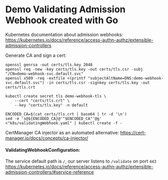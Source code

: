 # Demo Validating Admission Webhook created with Go

Kubernetes documentation about admission webhooks:
https://kubernetes.io/docs/reference/access-authn-authz/extensible-admission-controllers

Generate CA and sign a cert:
```
openssl genrsa -out certs/tls.key 2048
openssl req -new -key certs/tls.key -out certs/tls.csr -subj "/CN=demo-webhook-svc.default.svc"
openssl x509 -req -extfile <(printf "subjectAltName=DNS:demo-webhook-svc.default.svc") -in certs/tls.csr -signkey certs/tls.key -out certs/tls.crt
```

```
kubectl create secret tls demo-webhook-tls \
    --cert "certs/tls.crt" \
    --key "certs/tls.key" -n default 
```

```
ENCODED_CA=$(cat certs/tls.crt | base64 | tr -d '\n')
sed -e 's@${ENCODED_CA}@'"$ENCODED_CA"'@g' <"k8s/validatingWebhook.yaml" | kubectl create -f -
```

CertManager CA injector as an automated alternative:
https://cert-manager.io/docs/concepts/ca-injector/

#### ValidatingWebhookConfiguration:
The service default path is `/`, our server listens to `/validate` on port `443`
https://kubernetes.io/docs/reference/access-authn-authz/extensible-admission-controllers/#service-reference
